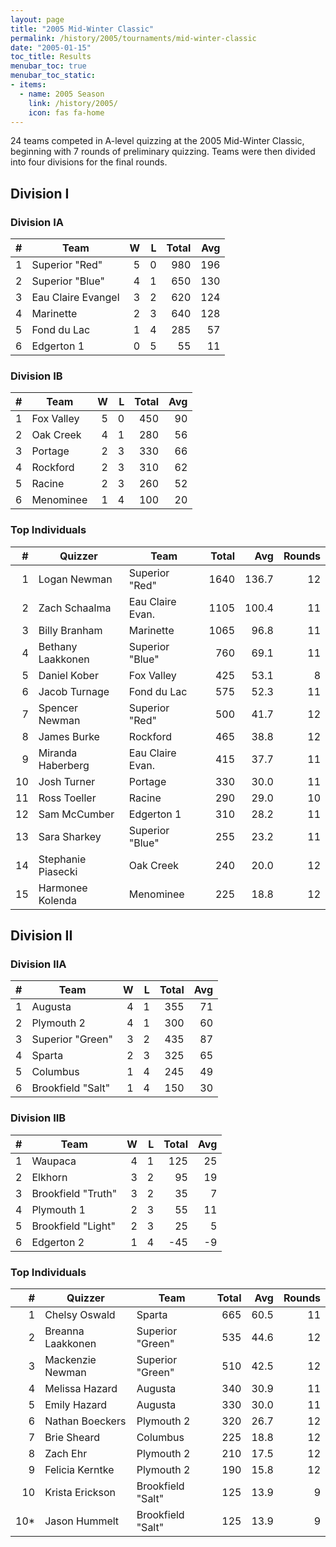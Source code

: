 ```yaml
---
layout: page
title: "2005 Mid-Winter Classic"
permalink: /history/2005/tournaments/mid-winter-classic
date: "2005-01-15"
toc_title: Results
menubar_toc: true
menubar_toc_static:
- items:
  - name: 2005 Season
    link: /history/2005/
    icon: fas fa-home
---
```


24 teams competed in A-level quizzing at the 2005 Mid-Winter Classic, beginning with 7 rounds of preliminary quizzing. Teams were then divided into four divisions for the final rounds.

## Division I

### Division IA

|    # | Team               |    W |    L | Total |  Avg |
| ---: | ------------------ | ---: | ---: | ----: | ---: |
|    1 | Superior "Red"     |    5 |    0 |   980 |  196 |
|    2 | Superior "Blue"    |    4 |    1 |   650 |  130 |
|    3 | Eau Claire Evangel |    3 |    2 |   620 |  124 |
|    4 | Marinette          |    2 |    3 |   640 |  128 |
|    5 | Fond du Lac        |    1 |    4 |   285 |   57 |
|    6 | Edgerton 1         |    0 |    5 |    55 |   11 |

### Division IB

|    # | Team       |    W |    L | Total |  Avg |
| ---: | ---------- | ---: | ---: | ----: | ---: |
|    1 | Fox Valley |    5 |    0 |   450 |   90 |
|    2 | Oak Creek  |    4 |    1 |   280 |   56 |
|    3 | Portage    |    2 |    3 |   330 |   66 |
|    4 | Rockford   |    2 |    3 |   310 |   62 |
|    5 | Racine     |    2 |    3 |   260 |   52 |
|    6 | Menominee  |    1 |    4 |   100 |   20 |

### Top Individuals

|    # | Quizzer            | Team             | Total |   Avg | Rounds |
| ---: | ------------------ | ---------------- | ----: | ----: | -----: |
|    1 | Logan Newman       | Superior "Red"   |  1640 | 136.7 |     12 |
|    2 | Zach Schaalma      | Eau Claire Evan. |  1105 | 100.4 |     11 |
|    3 | Billy Branham      | Marinette        |  1065 |  96.8 |     11 |
|    4 | Bethany Laakkonen  | Superior "Blue"  |   760 |  69.1 |     11 |
|    5 | Daniel Kober       | Fox Valley       |   425 |  53.1 |      8 |
|    6 | Jacob Turnage      | Fond du Lac      |   575 |  52.3 |     11 |
|    7 | Spencer Newman     | Superior "Red"   |   500 |  41.7 |     12 |
|    8 | James Burke        | Rockford         |   465 |  38.8 |     12 |
|    9 | Miranda Haberberg  | Eau Claire Evan. |   415 |  37.7 |     11 |
|   10 | Josh Turner        | Portage          |   330 |  30.0 |     11 |
|   11 | Ross Toeller       | Racine           |   290 |  29.0 |     10 |
|   12 | Sam McCumber       | Edgerton 1       |   310 |  28.2 |     11 |
|   13 | Sara Sharkey       | Superior "Blue"  |   255 |  23.2 |     11 |
|   14 | Stephanie Piasecki | Oak Creek        |   240 |  20.0 |     12 |
|   15 | Harmonee Kolenda   | Menominee        |   225 |  18.8 |     12 |

## Division II

### Division IIA

|    # | Team              |    W |    L | Total |  Avg |
| ---: | ----------------- | ---: | ---: | ----: | ---: |
|    1 | Augusta           |    4 |    1 |   355 |   71 |
|    2 | Plymouth 2        |    4 |    1 |   300 |   60 |
|    3 | Superior "Green"  |    3 |    2 |   435 |   87 |
|    4 | Sparta            |    2 |    3 |   325 |   65 |
|    5 | Columbus          |    1 |    4 |   245 |   49 |
|    6 | Brookfield "Salt" |    1 |    4 |   150 |   30 |

### Division IIB

|    # | Team               |    W |    L | Total |  Avg |
| ---: | ------------------ | ---: | ---: | ----: | ---: |
|    1 | Waupaca            |    4 |    1 |   125 |   25 |
|    2 | Elkhorn            |    3 |    2 |    95 |   19 |
|    3 | Brookfield "Truth" |    3 |    2 |    35 |    7 |
|    4 | Plymouth 1         |    2 |    3 |    55 |   11 |
|    5 | Brookfield "Light" |    2 |    3 |    25 |    5 |
|    6 | Edgerton 2         |    1 |    4 |   -45 |   -9 |

### Top Individuals

|    # | Quizzer           | Team              | Total |  Avg | Rounds |
| ---: | ----------------- | ----------------- | ----: | ---: | -----: |
|    1 | Chelsy Oswald     | Sparta            |   665 | 60.5 |     11 |
|    2 | Breanna Laakkonen | Superior "Green"  |   535 | 44.6 |     12 |
|    3 | Mackenzie Newman  | Superior "Green"  |   510 | 42.5 |     12 |
|    4 | Melissa Hazard    | Augusta           |   340 | 30.9 |     11 |
|    5 | Emily Hazard      | Augusta           |   330 | 30.0 |     11 |
|    6 | Nathan Boeckers   | Plymouth 2        |   320 | 26.7 |     12 |
|    7 | Brie Sheard       | Columbus          |   225 | 18.8 |     12 |
|    8 | Zach Ehr          | Plymouth 2        |   210 | 17.5 |     12 |
|    9 | Felicia Kerntke   | Plymouth 2        |   190 | 15.8 |     12 |
|   10 | Krista Erickson   | Brookfield "Salt" |   125 | 13.9 |      9 |
|  10* | Jason Hummelt     | Brookfield "Salt" |   125 | 13.9 |      9 |
